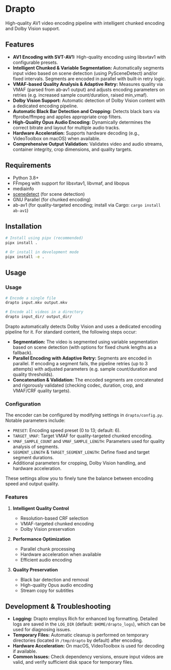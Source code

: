 # Drapto

High-quality AV1 video encoding pipeline with intelligent chunked encoding and Dolby Vision support.

## Features

- **AV1 Encoding with SVT-AV1:** High-quality encoding using libsvtav1 with configurable presets.
- **Intelligent Chunked & Variable Segmentation:** Automatically segments input video based on scene detection (using PySceneDetect) and/or fixed intervals. Segments are encoded in parallel with built‐in retry logic.
- **VMAF-based Quality Analysis & Adaptive Retry:** Measures quality via VMAF (parsed from ab‑av1 output) and adjusts encoding parameters on retries (e.g. increased sample count/duration, raised min_vmaf).
- **Dolby Vision Support:** Automatic detection of Dolby Vision content with a dedicated encoding pipeline.
- **Automatic Black Bar Detection and Cropping:** Detects black bars via ffprobe/ffmpeg and applies appropriate crop filters.
- **High-Quality Opus Audio Encoding:** Dynamically determines the correct bitrate and layout for multiple audio tracks.
- **Hardware Acceleration:** Supports hardware decoding (e.g., VideoToolbox on macOS) when available.
- **Comprehensive Output Validation:** Validates video and audio streams, container integrity, crop dimensions, and quality targets.

## Requirements

- Python 3.8+
- FFmpeg with support for libsvtav1, libvmaf, and libopus
- mediainfo
- [scenedetect](https://pypi.org/project/scenedetect/) (for scene detection)
- GNU Parallel (for chunked encoding)
- ab-av1 (for quality-targeted encoding; install via Cargo: `cargo install ab-av1`)

## Installation

```bash
# Install using pipx (recommended)
pipx install .

# Or install in development mode
pipx install -e .
```

## Usage

### Usage

```bash
# Encode a single file
drapto input.mkv output.mkv

# Encode all videos in a directory
drapto input_dir/ output_dir/
```

Drapto automatically detects Dolby Vision and uses a dedicated encoding pipeline for it. For standard content, the following steps occur:
- **Segmentation:** The video is segmented using variable segmentation based on scene detection (with options for fixed chunk lengths as a fallback).
- **Parallel Encoding with Adaptive Retry:** Segments are encoded in parallel. If encoding a segment fails, the pipeline retries (up to 3 attempts) with adjusted parameters (e.g. sample count/duration and quality thresholds).
- **Concatenation & Validation:** The encoded segments are concatenated and rigorously validated (checking codec, duration, crop, and VMAF/CRF quality targets).

### Configuration

The encoder can be configured by modifying settings in `drapto/config.py`. Notable parameters include:

- `PRESET`: Encoding speed preset (0 to 13; default: 6).
- `TARGET_VMAF`: Target VMAF for quality-targeted chunked encoding.
- `VMAF_SAMPLE_COUNT` and `VMAF_SAMPLE_LENGTH`: Parameters used for quality analysis of segments.
- `SEGMENT_LENGTH` & `TARGET_SEGMENT_LENGTH`: Define fixed and target segment durations.
- Additional parameters for cropping, Dolby Vision handling, and hardware acceleration.

These settings allow you to finely tune the balance between encoding speed and output quality.

### Features

1. **Intelligent Quality Control**
   - Resolution-based CRF selection
   - VMAF-targeted chunked encoding
   - Dolby Vision preservation

2. **Performance Optimization**
   - Parallel chunk processing
   - Hardware acceleration when available
   - Efficient audio encoding

3. **Quality Preservation**
   - Black bar detection and removal
   - High-quality Opus audio encoding
   - Stream copy for subtitles

## Development & Troubleshooting

- **Logging:** Drapto employs Rich for enhanced log formatting. Detailed logs are saved in the `LOG_DIR` (default: `$HOME/drapto_logs`), which can be used for diagnosing issues.
- **Temporary Files:** Automatic cleanup is performed on temporary directories (located in `/tmp/drapto` by default) after encoding.
- **Hardware Acceleration:** On macOS, VideoToolbox is used for decoding if available.
- **Common Issues:** Check dependency versions, ensure input videos are valid, and verify sufficient disk space for temporary files.
